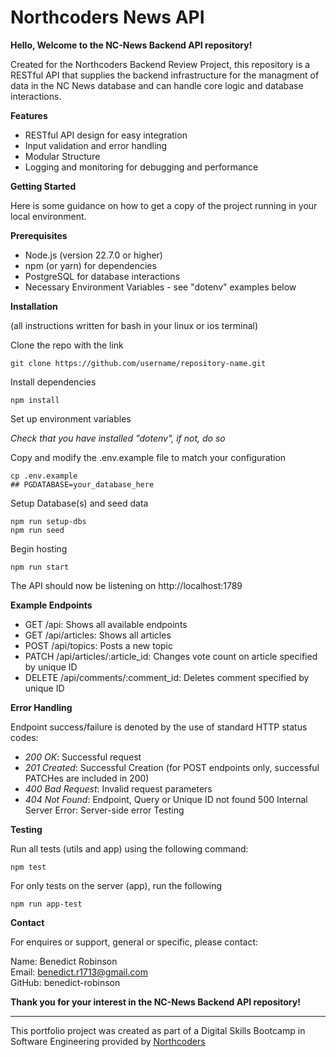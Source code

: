 # Northcoders News API

**Hello, Welcome to the NC-News Backend API repository!** 

Created for the Northcoders Backend Review Project, this repository is a RESTful API that supplies the backend infrastructure for the managment of data in the NC News database and can handle core logic and database interactions. 

**Features**
* RESTful API design for easy integration
* Input validation and error handling
* Modular Structure
* Logging and monitoring for debugging and performance

**Getting Started**

Here is some guidance on how to get a copy of the project running in your local environment.

**Prerequisites**
* Node.js (version 22.7.0 or higher)
* npm (or yarn) for dependencies
* PostgreSQL for database interactions
* Necessary Environment Variables - see "dotenv" examples below


**Installation**

(all instructions written for bash in your linux or ios terminal)

Clone the repo with the link

```
git clone https://github.com/username/repository-name.git
```

Install dependencies

```
npm install
```

Set up environment variables

*Check that you have installed "dotenv", if not, do so*

Copy and modify the .env.example file to match your configuration

```
cp .env.example
## PGDATABASE=your_database_here
```

Setup Database(s) and seed data

```
npm run setup-dbs
npm run seed
```

Begin hosting

```
npm run start
```

The API should now be listening on http://localhost:1789 


**Example Endpoints**

* GET /api: Shows all available endpoints
* GET /api/articles: Shows all articles
* POST /api/topics: Posts a new topic
* PATCH /api/articles/:article_id: Changes vote count on article specified by unique ID
* DELETE /api/comments/:comment_id: Deletes comment specified by unique ID


**Error Handling**

Endpoint success/failure is denoted by the use of standard HTTP status codes:

* *200 OK*: Successful request
* *201 Created*: Successful Creation (for POST endpoints only, successful PATCHes are included in 200)
* *400 Bad Request*: Invalid request parameters
* *404 Not Found*: Endpoint, Query or Unique ID not found
500 Internal Server Error: Server-side error
Testing

**Testing**

Run all tests (utils and app) using the following command:

```
npm test
```

For only tests on the server (app), run the following

```
npm run app-test
```


**Contact**

For enquires or support, general or specific, please contact:

Name: Benedict Robinson <br />
Email: benedict.r1713@gmail.com <br />
GitHub: benedict-robinson <br />


**Thank you for your interest in the NC-News Backend API repository!**


--- 

This portfolio project was created as part of a Digital Skills Bootcamp in Software Engineering provided by [Northcoders](https://northcoders.com/)
